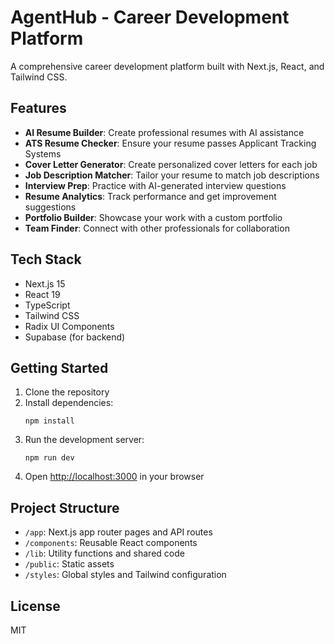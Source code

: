 # AgentHub - Career Development Platform

A comprehensive career development platform built with Next.js, React, and Tailwind CSS.

## Features

- **AI Resume Builder**: Create professional resumes with AI assistance
- **ATS Resume Checker**: Ensure your resume passes Applicant Tracking Systems
- **Cover Letter Generator**: Create personalized cover letters for each job
- **Job Description Matcher**: Tailor your resume to match job descriptions
- **Interview Prep**: Practice with AI-generated interview questions
- **Resume Analytics**: Track performance and get improvement suggestions
- **Portfolio Builder**: Showcase your work with a custom portfolio
- **Team Finder**: Connect with other professionals for collaboration

## Tech Stack

- Next.js 15
- React 19
- TypeScript
- Tailwind CSS
- Radix UI Components
- Supabase (for backend)

## Getting Started

1. Clone the repository
2. Install dependencies:
   ```
   npm install
   ```
3. Run the development server:
   ```
   npm run dev
   ```
4. Open [http://localhost:3000](http://localhost:3000) in your browser

## Project Structure

- `/app`: Next.js app router pages and API routes
- `/components`: Reusable React components
- `/lib`: Utility functions and shared code
- `/public`: Static assets
- `/styles`: Global styles and Tailwind configuration

## License

MIT 

